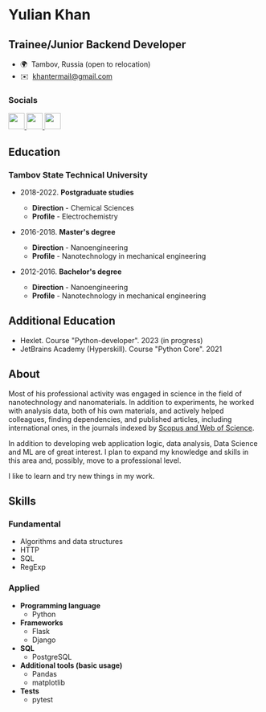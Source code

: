 Yulian Khan
===================================================================================================================================

Trainee/Junior Backend Developer
--------------------------------

* 🌍  Tambov, Russia (open to relocation)
* ✉️  [khantermail@gmail.com](mailto:khantermail@gmail.com)

### Socials

<p align="left"> <a href="https://discord.com/users/ikhanter" target="_blank" rel="noreferrer"> <picture> <source media="(prefers-color-scheme: dark)" srcset="undefined" /> <source media="(prefers-color-scheme: light)" srcset="https://raw.githubusercontent.com/danielcranney/readme-generator/main/public/icons/socials/discord.svg" /> <img src="https://raw.githubusercontent.com/danielcranney/readme-generator/main/public/icons/socials/discord.svg" width="32" height="32" /> </picture> </a> <a href="https://www.github.com/ikhanter" target="_blank" rel="noreferrer"> <picture> <source media="(prefers-color-scheme: dark)" srcset="https://raw.githubusercontent.com/danielcranney/readme-generator/main/public/icons/socials/github-dark.svg" /> <source media="(prefers-color-scheme: light)" srcset="https://raw.githubusercontent.com/danielcranney/readme-generator/main/public/icons/socials/github.svg" /> <img src="https://raw.githubusercontent.com/danielcranney/readme-generator/main/public/icons/socials/github.svg" width="32" height="32" /> </picture> </a> <a href="http://www.instagram.com/ikhantergram" target="_blank" rel="noreferrer"> <picture> <source media="(prefers-color-scheme: dark)" srcset="undefined" /> <source media="(prefers-color-scheme: light)" srcset="https://raw.githubusercontent.com/danielcranney/readme-generator/main/public/icons/socials/instagram.svg" /> <img src="https://raw.githubusercontent.com/danielcranney/readme-generator/main/public/icons/socials/instagram.svg" width="32" height="32" /> </picture> </a></p>

## Education
### Tambov State Technical University
- 2018-2022. **Postgraduate studies**
  - **Direction** - Chemical Sciences
  - **Profile** - Electrochemistry
    
- 2016-2018. **Master's degree**
  - **Direction** - Nanoengineering
  - **Profile** - Nanotechnology in mechanical engineering
    
- 2012-2016. **Bachelor's degree**
  - **Direction** - Nanoengineering
  - **Profile** - Nanotechnology in mechanical engineering

## Additional Education
- Hexlet. Course "Python-developer". 2023 (in progress)
- JetBrains Academy (Hyperskill). Course "Python Core". 2021

## About
Most of his professional activity was engaged in science in the field of nanotechnology and nanomaterials. In addition to experiments, he worked with analysis data, both of his own materials, and actively helped colleagues, finding dependencies, and published articles, including international ones, in the journals indexed by [Scopus and Web of Science](https://www.scopus.com/authid/detail.uri?authorId=57200101107).

In addition to developing web application logic, data analysis, Data Science and ML are of great interest. I plan to expand my knowledge and skills in this area and, possibly, move to a professional level.

I like to learn and try new things in my work.

## Skills
### Fundamental
- Algorithms and data structures
- HTTP
- SQL
- RegExp
### Applied
- **Programming language**
  - Python
- **Frameworks**
  - Flask
  - Django
- **SQL**
  - PostgreSQL
- **Additional tools (basic usage)**
  - Pandas
  - matplotlib
- **Tests**
  - pytest
